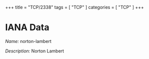 +++
title = "TCP/2338"
tags = [ "TCP" ]
categories = [ "TCP" ]
+++

# IANA Data

_Name:_ norton-lambert

_Description:_ Norton Lambert

